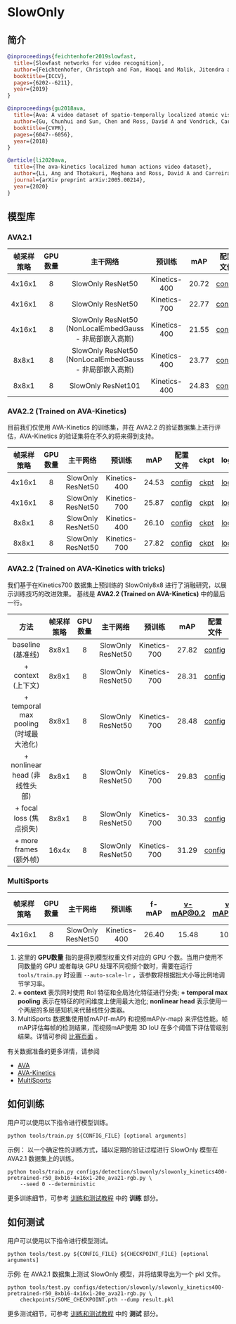 # SlowOnly

## 简介

<!-- [ALGORITHM] -->

```BibTeX
@inproceedings{feichtenhofer2019slowfast,
  title={Slowfast networks for video recognition},
  author={Feichtenhofer, Christoph and Fan, Haoqi and Malik, Jitendra and He, Kaiming},
  booktitle={ICCV},
  pages={6202--6211},
  year={2019}
}
```

```BibTeX
@inproceedings{gu2018ava,
  title={Ava: A video dataset of spatio-temporally localized atomic visual actions},
  author={Gu, Chunhui and Sun, Chen and Ross, David A and Vondrick, Carl and Pantofaru, Caroline and Li, Yeqing and Vijayanarasimhan, Sudheendra and Toderici, George and Ricco, Susanna and Sukthankar, Rahul and others},
  booktitle={CVPR},
  pages={6047--6056},
  year={2018}
}
```

```BibTeX
@article{li2020ava,
  title={The ava-kinetics localized human actions video dataset},
  author={Li, Ang and Thotakuri, Meghana and Ross, David A and Carreira, Jo{\~a}o and Vostrikov, Alexander and Zisserman, Andrew},
  journal={arXiv preprint arXiv:2005.00214},
  year={2020}
}
```


## 模型库

### AVA2.1

| 帧采样策略 | GPU数量 |                        主干网络                         |    预训练    |  mAP  |                  配置文件                  |                  ckpt                   |                  log                   |
| :-------: | :-----: | :----------------------------------------------------: | :----------: | :---: | :---------------------------------------: | :-------------------------------------: | :------------------------------------: |
|  4x16x1   |    8    |                   SlowOnly ResNet50                    | Kinetics-400 | 20.72 | [config](/configs/detection/slowonly/slowonly_kinetics400-pretrained-r50_8xb16-4x16x1-20e_ava21-rgb.py) | [ckpt](https://download.openmmlab.com/mmaction/v1.0/detection/slowonly/slowonly_kinetics400-pretrained-r50_8xb16-4x16x1-20e_ava21-rgb/slowonly_kinetics400-pretrained-r50_8xb16-4x16x1-20e_ava21-rgb_20220906-953ef5fe.pth) | [log](https://download.openmmlab.com/mmaction/v1.0/detection/slowonly/slowonly_kinetics400-pretrained-r50_8xb16-4x16x1-20e_ava21-rgb/slowonly_kinetics400-pretrained-r50_8xb16-4x16x1-20e_ava21-rgb.log) |
|  4x16x1   |    8    |                   SlowOnly ResNet50                    | Kinetics-700 | 22.77 | [config](/configs/detection/slowonly/slowonly_kinetics700-pretrained-r50_8xb16-4x16x1-20e_ava21-rgb.py) | [ckpt](https://download.openmmlab.com/mmaction/v1.0/detection/slowonly/slowonly_kinetics700-pretrained-r50_8xb16-4x16x1-20e_ava21-rgb/slowonly_kinetics700-pretrained-r50_8xb16-4x16x1-20e_ava21-rgb_20220906-b3b6d44e.pth) | [log](https://download.openmmlab.com/mmaction/v1.0/detection/slowonly/slowonly_kinetics700-pretrained-r50_8xb16-4x16x1-20e_ava21-rgb/slowonly_kinetics700-pretrained-r50_8xb16-4x16x1-20e_ava21-rgb.log) |
|  4x16x1   |    8    | SlowOnly ResNet50 (NonLocalEmbedGauss - 非局部嵌入高斯) | Kinetics-400 | 21.55 | [config](/configs/detection/slowonly/slowonly_kinetics400-pretrained-r50-nl_8xb16-4x16x1-20e_ava21-rgb.py) | [ckpt](https://download.openmmlab.com/mmaction/v1.0/detection/slowonly/slowonly_kinetics400-pretrained-r50-nl_8xb16-4x16x1-20e_ava21-rgb/slowonly_kinetics400-pretrained-r50-nl_8xb16-4x16x1-20e_ava21-rgb_20220906-5ae3f91b.pth) | [log](https://download.openmmlab.com/mmaction/v1.0/detection/slowonly/slowonly_kinetics400-pretrained-r50-nl_8xb16-4x16x1-20e_ava21-rgb/slowonly_kinetics400-pretrained-r50-nl_8xb16-4x16x1-20e_ava21-rgb.log) |
|   8x8x1   |    8    | SlowOnly ResNet50 (NonLocalEmbedGauss - 非局部嵌入高斯) | Kinetics-400 | 23.77 | [config](/configs/detection/slowonly/slowonly_kinetics400-pretrained-r50-nl_8xb16-8x8x1-20e_ava21-rgb.py) | [ckpt](https://download.openmmlab.com/mmaction/v1.0/detection/slowonly/slowonly_kinetics400-pretrained-r50-nl_8xb16-8x8x1-20e_ava21-rgb/slowonly_kinetics400-pretrained-r50-nl_8xb16-8x8x1-20e_ava21-rgb_20220906-9760eadb.pth) | [log](https://download.openmmlab.com/mmaction/v1.0/detection/slowonly/slowonly_kinetics400-pretrained-r50-nl_8xb16-8x8x1-20e_ava21-rgb/slowonly_kinetics400-pretrained-r50-nl_8xb16-8x8x1-20e_ava21-rgb.log) |
|   8x8x1   |    8    |                   SlowOnly ResNet101                   | Kinetics-400 | 24.83 | [config](/configs/detection/slowonly/slowonly_kinetics400-pretrained-r101_8xb16-8x8x1-20e_ava21-rgb.py) | [ckpt](https://download.openmmlab.com/mmaction/v1.0/detection/slowonly/slowonly_kinetics400-pretrained-r101_8xb16-8x8x1-20e_ava21-rgb/slowonly_kinetics400-pretrained-r101_8xb16-8x8x1-20e_ava21-rgb_20220906-43f16877.pth) | [log](https://download.openmmlab.com/mmaction/v1.0/detection/slowonly/slowonly_kinetics400-pretrained-r101_8xb16-8x8x1-20e_ava21-rgb/slowonly_kinetics400-pretrained-r101_8xb16-8x8x1-20e_ava21-rgb.log) |

### AVA2.2 (Trained on AVA-Kinetics)

目前我们仅使用 AVA-Kinetics 的训练集，并在 AVA2.2 的验证数据集上进行评估，AVA-Kinetics 的验证集将在不久的将来得到支持。

| 帧采样策略 | GPU数量 |     主干网络       |    预训练    |  mAP  |                      配置文件                     |                      ckpt                      |                      log                      |
| :-------: | :-----: | :---------------: | :----------: | :---: | :----------------------------------------------: | :--------------------------------------------: | :-------------------------------------------: |
|  4x16x1   |    8    | SlowOnly ResNet50 | Kinetics-400 | 24.53 | [config](/configs/detection/slowonly/slowonly_k400-pre-r50_8xb8-4x16x1-10e_ava-kinetics-rgb.py) | [ckpt](https://download.openmmlab.com/mmaction/v1.0/detection/slowonly/slowonly_k400-pre-r50_8xb8-4x16x1-10e_ava-kinetics-rgb/slowonly_k400-pre-r50_8xb8-4x16x1-10e_ava-kinetics-rgb_20221205-33e3ca7c.pth) | [log](https://download.openmmlab.com/mmaction/v1.0/detection/slowonly/slowonly_k400-pre-r50_8xb8-4x16x1-10e_ava-kinetics-rgb/slowonly_k400-pre-r50_8xb8-4x16x1-10e_ava-kinetics-rgb.log) |
|  4x16x1   |    8    | SlowOnly ResNet50 | Kinetics-700 | 25.87 | [config](/configs/detection/slowonly/slowonly_k700-pre-r50_8xb8-4x16x1-10e_ava-kinetics-rgb.py) | [ckpt](https://download.openmmlab.com/mmaction/v1.0/detection/slowonly/slowonly_k700-pre-r50_8xb8-4x16x1-10e_ava-kinetics-rgb/slowonly_k700-pre-r50_8xb8-4x16x1-10e_ava-kinetics-rgb_20221205-a07e8c15.pth) | [log](https://download.openmmlab.com/mmaction/v1.0/detection/slowonly/slowonly_k700-pre-r50_8xb8-4x16x1-10e_ava-kinetics-rgb/slowonly_k700-pre-r50_8xb8-4x16x1-10e_ava-kinetics-rgb.log) |
|   8x8x1   |    8    | SlowOnly ResNet50 | Kinetics-400 | 26.10 | [config](/configs/detection/slowonly/slowonly_k400-pre-r50_8xb8-8x8x1-10e_ava-kinetics-rgb.py) | [ckpt](https://download.openmmlab.com/mmaction/v1.0/detection/slowonly/slowonly_k400-pre-r50_8xb8-8x8x1-10e_ava-kinetics-rgb/slowonly_k400-pre-r50_8xb8-8x8x1-10e_ava-kinetics-rgb_20221205-8f8dff3b.pth) | [log](https://download.openmmlab.com/mmaction/v1.0/detection/slowonly/slowonly_k400-pre-r50_8xb8-8x8x1-10e_ava-kinetics-rgb/slowonly_k400-pre-r50_8xb8-8x8x1-10e_ava-kinetics-rgb.log) |
|   8x8x1   |    8    | SlowOnly ResNet50 | Kinetics-700 | 27.82 | [config](/configs/detection/slowonly/slowonly_k700-pre-r50_8xb8-8x8x1-10e_ava-kinetics-rgb.py) | [ckpt](https://download.openmmlab.com/mmaction/v1.0/detection/slowonly/slowonly_k700-pre-r50_8xb8-8x8x1-10e_ava-kinetics-rgb/slowonly_k700-pre-r50_8xb8-8x8x1-10e_ava-kinetics-rgb_20221205-16a01c37.pth) | [log](https://download.openmmlab.com/mmaction/v1.0/detection/slowonly/slowonly_k700-pre-r50_8xb8-8x8x1-10e_ava-kinetics-rgb/slowonly_k700-pre-r50_8xb8-8x8x1-10e_ava-kinetics-rgb.log) |

### AVA2.2 (Trained on AVA-Kinetics with tricks)

我们基于在Kinetics700 数据集上预训练的 SlowOnly8x8 进行了消融研究，以展示训练技巧的改进效果。 基线是 **AVA2.2 (Trained on AVA-Kinetics)** 中的最后一行。

|              方法                    | 帧采样策略 | GPU数量 |     主干网络      |    预训练     |  mAP  |                 配置文件                 |                  ckpt                   |                  log                   |
| :----------------------------------: | :-------: | :----: | :---------------: | :----------: | :---: | :--------------------------------------: | :-------------------------------------: | :------------------------------------: |
|           baseline (基准线)          |   8x8x1    |   8   | SlowOnly ResNet50 | Kinetics-700 | 27.82 | [config](/configs/detection/slowonly/slowonly_k700-pre-r50_8xb8-8x8x1-10e_ava-kinetics-rgb.py) | [ckpt](https://download.openmmlab.com/mmaction/v1.0/detection/slowonly/slowonly_k700-pre-r50_8xb8-8x8x1-10e_ava-kinetics-rgb/slowonly_k700-pre-r50_8xb8-8x8x1-10e_ava-kinetics-rgb_20221205-16a01c37.pth) | [log](https://download.openmmlab.com/mmaction/v1.0/detection/slowonly/slowonly_k700-pre-r50_8xb8-8x8x1-10e_ava-kinetics-rgb/slowonly_k700-pre-r50_8xb8-8x8x1-10e_ava-kinetics-rgb.log) |
|          + context (上下文)          |   8x8x1    |   8   | SlowOnly ResNet50 | Kinetics-700 | 28.31 | [config](/configs/detection/slowonly/slowonly_k700-pre-r50-context_8xb8-8x8x1-10e_ava-kinetics-rgb.py) | [ckpt](https://download.openmmlab.com/mmaction/v1.0/detection/slowonly/slowonly_k700-pre-r50-context_8xb8-8x8x1-10e_ava-kinetics-rgb/slowonly_k700-pre-r50-context_8xb8-8x8x1-10e_ava-kinetics-rgb_20221205-5d514f8c.pth) | [log](https://download.openmmlab.com/mmaction/v1.0/detection/slowonly/slowonly_k700-pre-r50-context_8xb8-8x8x1-10e_ava-kinetics-rgb/slowonly_k700-pre-r50-context_8xb8-8x8x1-10e_ava-kinetics-rgb.log) |
| + temporal max pooling (时域最大池化) |   8x8x1    |   8   | SlowOnly ResNet50 | Kinetics-700 | 28.48 | [config](/configs/detection/slowonly/slowonly_k700-pre-r50-context-temporal-max_8xb8-8x8x1-10e_ava-kinetics-rgb.py) | [ckpt](https://download.openmmlab.com/mmaction/v1.0/detection/slowonly/slowonly_k700-pre-r50-context-temporal-max_8xb8-8x8x1-10e_ava-kinetics-rgb/slowonly_k700-pre-r50-context-temporal-max_8xb8-8x8x1-10e_ava-kinetics-rgb_20221205-5b5e71eb.pth) | [log](https://download.openmmlab.com/mmaction/v1.0/detection/slowonly/slowonly_k700-pre-r50-context-temporal-max_8xb8-8x8x1-10e_ava-kinetics-rgb/slowonly_k700-pre-r50-context-temporal-max_8xb8-8x8x1-10e_ava-kinetics-rgb.log) |
|     + nonlinear head (非线性头部)     |   8x8x1    |   8   | SlowOnly ResNet50 | Kinetics-700 | 29.83 | [config](/configs/detection/slowonly/slowonly_k700-pre-r50-context-temporal-max-nl-head_8xb8-8x8x1-10e_ava-kinetics-rgb.py) | [ckpt](https://download.openmmlab.com/mmaction/v1.0/detection/slowonly/slowonly_k700-pre-r50-context-temporal-max-nl-head_8xb8-8x8x1-10e_ava-kinetics-rgb/slowonly_k700-pre-r50-context-temporal-max-nl-head_8xb8-8x8x1-10e_ava-kinetics-rgb_20221205-87624265.pth) | [log](https://download.openmmlab.com/mmaction/v1.0/detection/slowonly/slowonly_k700-pre-r50-context-temporal-max-nl-head_8xb8-8x8x1-10e_ava-kinetics-rgb/slowonly_k700-pre-r50-context-temporal-max-nl-head_8xb8-8x8x1-10e_ava-kinetics-rgb.log) |
|        + focal loss (焦点损失)        |   8x8x1    |   8   | SlowOnly ResNet50 | Kinetics-700 | 30.33 | [config](/configs/detection/slowonly/slowonly_k700-pre-r50-context-temporal-max-nl-head_8xb8-8x8x1-focal-10e_ava-kinetics-rgb.py) | [ckpt](https://download.openmmlab.com/mmaction/v1.0/detection/slowonly/slowonly_k700-pre-r50-context-temporal-max-nl-head_8xb8-8x8x1-focal-10e_ava-kinetics-rgb/slowonly_k700-pre-r50-context-temporal-max-nl-head_8xb8-8x8x1-focal-10e_ava-kinetics-rgb_20221205-37aa8395.pth) | [log](https://download.openmmlab.com/mmaction/v1.0/detection/slowonly/slowonly_k700-pre-r50-context-temporal-max-nl-head_8xb8-8x8x1-focal-10e_ava-kinetics-rgb/slowonly_k700-pre-r50-context-temporal-max-nl-head_8xb8-8x8x1-focal-10e_ava-kinetics-rgb.log) |
|        + more frames (额外帧)         |  16x4x     |   8   | SlowOnly ResNet50 | Kinetics-700 | 31.29 | [config](/configs/detection/slowonly/slowonly_k700-pre-r50_8xb8-16x4x1-10e-tricks_ava-kinetics-rgb.py) | [ckpt](https://download.openmmlab.com/mmaction/v1.0/detection/slowonly/slowonly_k700-pre-r50_8xb8-16x4x1-10e-tricks_ava-kinetics-rgb/slowonly_k700-pre-r50_8xb8-16x4x1-10e-tricks_ava-kinetics-rgb_20221205-dd652f81.pth) | [log](https://download.openmmlab.com/mmaction/v1.0/detection/slowonly/slowonly_k700-pre-r50_8xb8-16x4x1-10e-tricks_ava-kinetics-rgb/slowonly_k700-pre-r50_8xb8-16x4x1-10e-tricks_ava-kinetics-rgb.log) |

### MultiSports

| 帧采样策略 | GPU数量 |      主干网络      |    预训练    | f-mAP | v-mAP@0.2 | v-mAP@0.5 | v-mAP@0.1:0.9 | GPU内存(M)  |               配置文件             |               ckpt               |               log                |
| :-------: | :-----: | :---------------: | :----------: | :---: | :-------: | :-------: | :-----------: | :--------: | :--------------------------------: | :------------------------------: | :------------------------------: |
|  4x16x1   |    8    | SlowOnly ResNet50 | Kinetics-400 | 26.40 |   15.48   |   10.62   |     9.65      |    8509    | [config](/configs/detection/slowonly/slowonly_kinetics400-pretrained-r50_8xb16-4x16x1-8e_multisports-rgb.py) | [ckpt](https://download.openmmlab.com/mmaction/v1.0/detection/slowonly/slowonly_kinetics400-pretrained-r50_8xb16-4x16x1-8e_multisports-rgb/slowonly_kinetics400-pretrained-r50_8xb16-4x16x1-8e_multisports-rgb_20230320-a1ca5e76.pth) | [log](https://download.openmmlab.com/mmaction/v1.0/detection/slowonly/slowonly_kinetics400-pretrained-r50_8xb16-4x16x1-8e_multisports-rgb/slowonly_kinetics400-pretrained-r50_8xb16-4x16x1-8e_multisports-rgb.log) |

1. 这里的 **GPU数量** 指的是得到模型权重文件对应的 GPU 个数。当用户使用不同数量的 GPU 或者每块 GPU 处理不同视频个数时，需要在运行 `tools/train.py` 时设置 `--auto-scale-lr` ，该参数将根据批大小等比例地调节学习率。
2. **+ context** 表示同时使用 RoI 特征和全局池化特征进行分类; **+ temporal max pooling** 表示在特征的时间维度上使用最大池化; **nonlinear head** 表示使用一个两层的多层感知机来代替线性分类器。
3. MultiSports 数据集使用帧mAP(f-mAP) 和视频mAP(v-map) 来评估性能。帧mAP评估每帧的检测结果，而视频mAP使用 3D IoU 在多个阈值下评估管级别结果。详情可参阅 [比赛页面](https://codalab.lisn.upsaclay.fr/competitions/3736#learn_the_details-evaluation) 。

有关数据准备的更多详情，请参阅

- [AVA](/tools/data/ava/README_zh-CN.md)
- [AVA-Kinetics](/tools/data/ava_kinetics/README_zh-CN.md)
- [MultiSports](/tools/data/multisports/README.md)

## 如何训练

用户可以使用以下指令进行模型训练。

```shell
python tools/train.py ${CONFIG_FILE} [optional arguments]
```

示例： 以一个确定性的训练方式，辅以定期的验证过程进行 SlowOnly 模型在 AVA2.1 数据集上的训练。

```shell
python tools/train.py configs/detection/slowonly/slowonly_kinetics400-pretrained-r50_8xb16-4x16x1-20e_ava21-rgb.py \
    --seed 0 --deterministic
```

更多训练细节，可参考 [训练和测试教程](/docs/zh_cn/user_guides/train_test.md) 中的 **训练** 部分。

## 如何测试

用户可以使用以下指令进行模型测试。

```shell
python tools/test.py ${CONFIG_FILE} ${CHECKPOINT_FILE} [optional arguments]
```

示例: 在 AVA2.1 数据集上测试 SlowOnly 模型，并将结果导出为一个 pkl 文件。

```shell
python tools/test.py configs/detection/slowonly/slowonly_kinetics400-pretrained-r50_8xb16-4x16x1-20e_ava21-rgb.py \
    checkpoints/SOME_CHECKPOINT.pth --dump result.pkl
```

更多测试细节，可参考 [训练和测试教程](/docs/zh_cn/user_guides/train_test.md) 中的 **测试** 部分。


